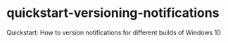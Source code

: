 # quickstart-versioning-notifications
Quickstart: How to version notifications for different builds of Windows 10
